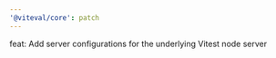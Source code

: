 ```yaml
---
'@viteval/core': patch
---
```


feat: Add server configurations for the underlying Vitest node server
